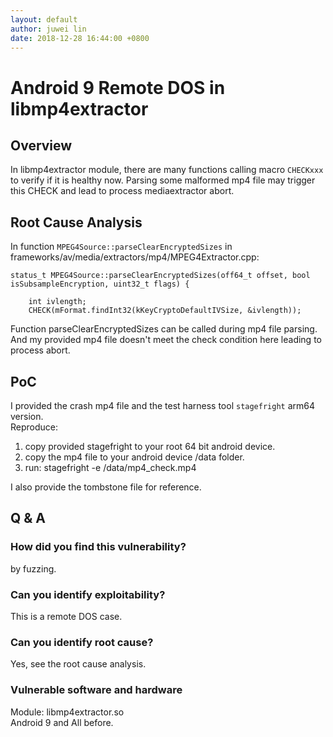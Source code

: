 ```yaml
---
layout: default
author: juwei lin
date: 2018-12-28 16:44:00 +0800
---
```


# Android 9 Remote DOS in libmp4extractor 

## Overview
In libmp4extractor module, there are many functions calling macro `CHECKxxx` to verify if it is healthy now. Parsing some malformed mp4 file may trigger this CHECK and lead to process mediaextractor abort.  

## Root Cause Analysis
In function `MPEG4Source::parseClearEncryptedSizes` in frameworks/av/media/extractors/mp4/MPEG4Extractor.cpp:  

```
status_t MPEG4Source::parseClearEncryptedSizes(off64_t offset, bool isSubsampleEncryption, uint32_t flags) {

    int ivlength;
    CHECK(mFormat.findInt32(kKeyCryptoDefaultIVSize, &ivlength));
```
Function parseClearEncryptedSizes can be called during mp4 file parsing. And my provided mp4 file doesn't meet the check condition here leading to process abort.

## PoC
I provided the crash mp4 file and the test harness tool `stagefright` arm64 version.  
Reproduce:  
1. copy provided stagefright to your root 64 bit android device.
2. copy the mp4 file to your android device /data folder.
3. run: stagefright -e /data/mp4_check.mp4

I also provide the tombstone file for reference.

## Q & A
### How did you find this vulnerability?
by fuzzing.

### Can you identify exploitability?
This is a remote DOS case.

### Can you identify root cause?
Yes, see the root cause analysis.

### Vulnerable software and hardware
Module: libmp4extractor.so  
Android 9 and All before.